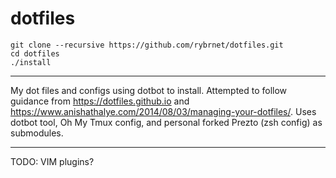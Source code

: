 # dotfiles
~~~
git clone --recursive https://github.com/rybrnet/dotfiles.git
cd dotfiles
./install
~~~

---

My dot files and configs using dotbot to install.
Attempted to follow guidance from https://dotfiles.github.io and https://www.anishathalye.com/2014/08/03/managing-your-dotfiles/.
Uses dotbot tool, Oh My Tmux config, and personal forked Prezto (zsh config) as submodules.

---

TODO:
VIM plugins?

